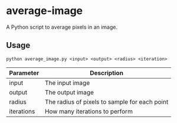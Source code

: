 # average-image
A Python script to average pixels in an image.


## Usage
```
python average_image.py <input> <output> <radius> <iteration>
```
|Parameter|Description|
|---------|-----------|
|input|The input image|
|output|The output image|
|radius|The radius of pixels to sample for each point|
|iterations|How many iterations to perform|

